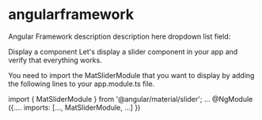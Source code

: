 # angularframework
Angular Framework description
description here
dropdown list field:

Display a component
Let's display a slider component in your app and verify that everything works.

You need to import the MatSliderModule that you want to display by adding the following lines to your app.module.ts file.

import { MatSliderModule } from '@angular/material/slider';
…
@NgModule ({....
  imports: [...,
  MatSliderModule,
…]
})
